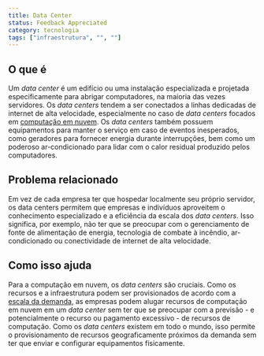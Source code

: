 ```yaml
---
title: Data Center
status: Feedback Appreciated
category: tecnologia
tags: ["infraestrutura", "", ""]
---
```


## O que é

Um *data center* é um edifício ou uma instalação especializada e projetada especificamente para abrigar computadores, na maioria das vezes servidores. Os *data centers* tendem a ser conectados a linhas dedicadas de internet de alta velocidade, especialmente no caso de *data centers* focados em [computação em nuvem](/pt-br/cloud-computing/). Os *data centers* também possuem equipamentos para manter o serviço em caso de eventos inesperados, como geradores para fornecer energia durante interrupções, bem como um poderoso ar-condicionado para lidar com o calor residual produzido pelos computadores.

## Problema relacionado

Em vez de cada empresa ter que hospedar localmente seu próprio servidor, os data centers permitem que empresas e indivíduos aproveitem o conhecimento especializado e a eficiência da escala dos *data centers*. Isso significa, por exemplo, não ter que se preocupar com o gerenciamento de fonte de alimentação de energia, tecnologia de combate à incêndio, ar-condicionado ou conectividade de internet de alta velocidade.

## Como isso ajuda

Para a computação em nuvem, os *data centers* são cruciais. Como os recursos e a infraestrutura podem ser provisionados de acordo com a [escala da demanda](/scalability/), as empresas podem alugar recursos de computação em nuvem em um *data center* sem ter que se preocupar com a previsão - e potencialmente o recurso ou pagamento excessivo - de recursos de computação. Como os *data centers* existem em todo o mundo, isso permite o provisionamento de recursos geograficamente próximos da demanda sem ter que enviar e configurar equipamentos fisicamente.
